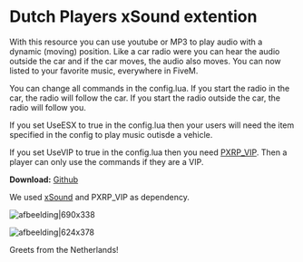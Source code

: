 # Dutch Players xSound extention
With this resource you can use youtube or MP3 to play audio with a dynamic (moving) position. Like a car radio were you can hear the audio outside the car and if the car moves, the audio also moves. You can now listed to your favorite music, everywhere in FiveM. 

You can change all commands in the config.lua.
If you start the radio in the car, the radio will follow the car.
If you start the radio outside the car, the radio will follow you.

If you set UseESX to true in the config.lua then your users will need the item specified in the config to play music outisde a vehicle.

If you set UseVIP to true in the config.lua then you need [PXRP_VIP](https://github.com/dutchplayers/pxrp_vip). Then a player can only use the commands if they are a VIP.

**Download:** [Github](https://github.com/dutchplayers/FiveM-Resources/tree/master/Standalone/DP_3D_Radio)

We used [xSound](https://forum.cfx.re/t/release-xsound-audio-library-for-fivem/1190605/) and PXRP_VIP as dependency.

![afbeelding|690x338](https://forum.cfx.re/uploads/default/optimized/4X/d/7/f/d7f3906a2540739d63527e1ff6f85367d0cf7530_2_690x338.jpeg)

![afbeelding|624x378](https://forum.cfx.re/uploads/default/original/4X/0/8/d/08d292cd3c484e8236b8250d5616389b8ab62716.png)

Greets from the Netherlands!
